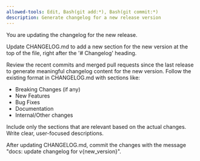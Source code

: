 ```yaml
---
allowed-tools: Edit, Bash(git add:*), Bash(git commit:*)
description: Generate changelog for a new release version
---
```


You are updating the changelog for the new release.

Update CHANGELOG.md to add a new section for the new version at the top of the file, right after the '# Changelog' heading.

Review the recent commits and merged pull requests since the last release to generate meaningful changelog content for the new version. Follow the existing format in CHANGELOG.md with sections like:
- Breaking Changes (if any)
- New Features
- Bug Fixes
- Documentation
- Internal/Other changes

Include only the sections that are relevant based on the actual changes. Write clear, user-focused descriptions.

After updating CHANGELOG.md, commit the changes with the message "docs: update changelog for v{new_version}".
